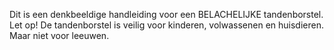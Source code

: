 Dit is een denkbeeldige handleiding voor een BELACHELIJKE tandenborstel.
Let op! De tandenborstel is veilig voor kinderen, volwassenen en huisdieren. Maar niet voor leeuwen.

